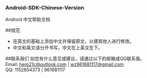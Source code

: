 ### Android-SDK-Chinese-Version
Android 中文帮助文档

##规范
*   在英文的基础上添加中文并保留原文，以便其他人进行修改。</br>
*   中文和英文请分开书写，中文在上英文在下。</br>



##联系我们 
如您有什么意见或建议，请通过以下的邮箱或QQ联系我。</br>
Email: hero21c@outlook.com | wz961681117@gmail.com	</br>
QQ: 1152854373 | 961681117 </br>






